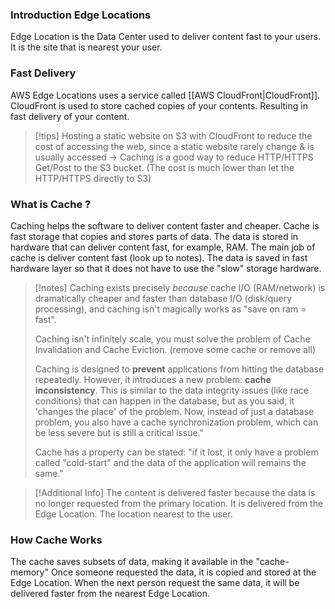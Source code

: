 ### Introduction Edge Locations

Edge Location is the Data Center used to deliver content fast to your users.
It is the site that is nearest your user.

### Fast Delivery

AWS Edge Locations uses a service called [[AWS CloudFront|CloudFront]].
CloudFront is used to store cached copies of your contents.
Resulting in fast delivery of your content.

> [!tips]
> Hosting a static website on S3 with CloudFront to reduce the cost of accessing the web, since a static website rarely change & is usually accessed -> Caching is a good way to reduce HTTP/HTTPS Get/Post to the S3 bucket. (The cost is much lower than let the HTTP/HTTPS directly to S3)

### What is Cache ? 

Caching helps the software to deliver content faster and cheaper.
Cache is fast storage that copies and stores parts of data.
The data is stored in hardware that can deliver content fast, for example, RAM. 
The main job of cache is deliver content fast (look up to notes).
The data is saved in fast hardware layer so that it does not have to use the "slow" storage hardware.

> [!notes]
> Caching exists precisely _because_ cache I/O (RAM/network) is dramatically cheaper and faster than database I/O (disk/query processing), and caching isn't magically works as "save on ram = fast". 
> 
> Caching isn't infinitely scale, you must solve the problem of Cache Invalidation and Cache Eviction. (remove some cache or remove all)
> 
> Caching is designed to **prevent** applications from hitting the database repeatedly. However, it introduces a new problem: **cache inconsistency**. This is similar to the data integrity issues (like race conditions) that can happen in the database, but as you said, it 'changes the place' of the problem. Now, instead of just a database problem, you also have a cache synchronization problem, which can be less severe but is still a critical issue."
> 
> Cache has a property can be stated: "if it lost, it only have a problem called "cold-start" and the data of the application will remains the same."

> [!Additional Info]
> The content is delivered faster because the data is no longer requested from the primary location. 
> It is delivered from the Edge Location. The location nearest to the user.

### How Cache Works

The cache saves subsets of data, making it available in the "cache-memory"
Once someone requested the data, it is copied and stored at the Edge Location.
When the next person request the same data, it will be delivered faster from the nearest Edge Location.

